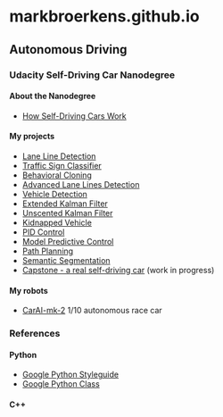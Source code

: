 # markbroerkens.github.io

## Autonomous Driving
### Udacity Self-Driving Car Nanodegree
#### About the Nanodegree
* [How Self-Driving Cars Work](https://medium.com/udacity/how-self-driving-cars-work-f77c49dca47e)

#### My projects
* [Lane Line Detection](https://markbroerkens.github.io/CarND-LaneLines-P1)
* [Traffic Sign Classifier](https://markbroerkens.github.io/CarND-Traffic-Sign-Classifier-Project)
* [Behavioral Cloning](https://markbroerkens.github.io/CarND-Behavioral-Cloning-P3)
* [Advanced Lane Lines Detection](https://markbroerkens.github.io/CarND-Advanced-Lane-Lines)
* [Vehicle Detection](https://markbroerkens.github.io/CarND-Vehicle-Detection/)
* [Extended Kalman Filter](https://markbroerkens.github.io/CarND-Extended-Kalman-Filter-Project/) 
* [Unscented Kalman Filter](https://markbroerkens.github.io/CarND-Unscented-Kalman-Filter-Project/)
* [Kidnapped Vehicle](https://markbroerkens.github.io/CarND-Kidnapped-Vehicle-Project/)
* [PID Control](https://markbroerkens.github.io/CarND-PID-Control-Project/)
* [Model Predictive Control](https://markbroerkens.github.io/CarND-MPC-Project/)
* [Path Planning](https://markbroerkens.github.io/CarND-Path-Planning-Project/)
* [Semantic Segmentation](https://markbroerkens.github.io/CarND-Semantic-Segmentation/)
* [Capstone - a real self-driving car](https://github.com/MarkBroerkens/CarND-Capstone/blob/master/README.md) (work in progress)

#### My robots
* [CarAI-mk-2](https://markbroerkens.github.io/carai-mk-2/) 1/10 autonomous race car

### References
#### Python
* [Google Python Styleguide](https://google.github.io/styleguide/pyguide.html)
* [Google Python Class](https://developers.google.com/edu/python/)

#### C++

